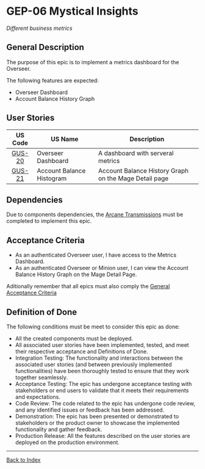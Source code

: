 # GEP-06 Mystical Insights
_Different business metrics_

## General Description

The purpose of this epic is to implement a metrics dashboard for the Overseer.

The following features are expected:
* Overseer Dashboard
* Account Balance History Graph

## User Stories
|US Code|US Name|Description|
|:--:|--|--|
|[GUS-20](GUS-20-Overseer-Dashboard.md)|Overseer Dashboard|A dashboard with serveral metrics|
|[GUS-21](GUS-21-Account-Balance-Histogram.md)|Account Balance Histogram|Account Balance History Graph on the Mage Detail page|

## Dependencies

Due to components dependencies, the [Arcane Transmissions](../GEP-05-Arcane-Transmissions/GEP-05-Arcane-Transmissions.md) must be completed to implement this epic.

## Acceptance Criteria
* As an authenticated Overseer user, I have access to the Metrics Dashboard.
* As an authenticated Overseer or Minion user, I can view the Account Balance History Graph on the Mage Detail Page.

Aditionally remember that all epics must also comply the [General Acceptance Criteria](../generalAcceptanceCriteria.md)

## Definition of Done
The following conditions must be meet to consider this epic as done:
* All the created components must be deployed.
* All associated user stories have been implemented, tested, and meet their respective acceptance and Definitions of Done.
* Integration Testing: The functionality and interactions between the associated user stories (and between previously implemented functionalities) have been thoroughly tested to ensure that they work together seamlessly.
* Acceptance Testing: The epic has undergone acceptance testing with stakeholders or end users to validate that it meets their requirements and expectations.
* Code Review: The code related to the epic has undergone code review, and any identified issues or feedback has been addressed.
* Demonstration: The epic has been presented or demonstrated to stakeholders or the product owner to showcase the implemented functionality and gather feedback.
* Production Release: All the features described on the user stories are deployed on the production environment.

---
[Back to Index](../../README.md)

